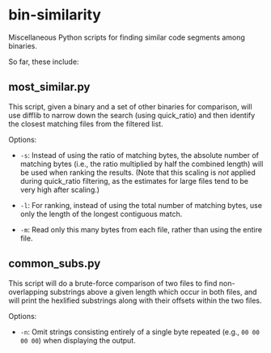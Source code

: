 # bin-similarity

Miscellaneous Python scripts for finding similar code segments among binaries.

So far, these include:

## most_similar.py

This script, given a binary and a set of other binaries for comparison, will use difflib to narrow down the search (using quick_ratio) and then identify the closest matching files from the filtered list.

Options:

* `-s`: Instead of using the ratio of matching bytes, the absolute number of matching bytes (i.e., the ratio multiplied by half the combined length) will be used when ranking the results. (Note that this scaling is *not* applied during quick_ratio filtering, as the estimates for large files tend to be very high after scaling.)

* `-l`: For ranking, instead of using the total number of matching bytes, use only the length of the longest contiguous match.

* `-m`: Read only this many bytes from each file, rather than using the entire file.

## common_subs.py

This script will do a brute-force comparison of two files to find non-overlapping substrings above a given length which occur in both files, and will print the hexlified substrings along with their offsets within the two files.

Options:

* `-n`: Omit strings consisting entirely of a single byte repeated (e.g., `00 00 00 00`) when displaying the output.
